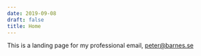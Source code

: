 ```yaml
---
date: 2019-09-08
draft: false
title: Home
---
```


This is a landing page for my professional email, peter@barnes.se
